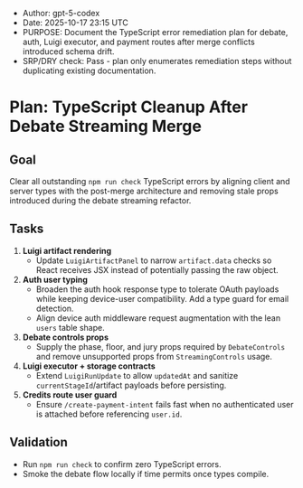 * Author: gpt-5-codex
* Date: 2025-10-17 23:15 UTC
* PURPOSE: Document the TypeScript error remediation plan for debate, auth, Luigi executor, and payment routes after merge conflicts introduced schema drift.
* SRP/DRY check: Pass - plan only enumerates remediation steps without duplicating existing documentation.

# Plan: TypeScript Cleanup After Debate Streaming Merge

## Goal
Clear all outstanding `npm run check` TypeScript errors by aligning client and server types with the post-merge architecture and removing stale props introduced during the debate streaming refactor.

## Tasks
1. **Luigi artifact rendering**
   - Update `LuigiArtifactPanel` to narrow `artifact.data` checks so React receives JSX instead of potentially passing the raw object.
2. **Auth user typing**
   - Broaden the auth hook response type to tolerate OAuth payloads while keeping device-user compatibility. Add a type guard for email detection.
   - Align device auth middleware request augmentation with the lean `users` table shape.
3. **Debate controls props**
   - Supply the phase, floor, and jury props required by `DebateControls` and remove unsupported props from `StreamingControls` usage.
4. **Luigi executor + storage contracts**
   - Extend `LuigiRunUpdate` to allow `updatedAt` and sanitize `currentStageId`/artifact payloads before persisting.
5. **Credits route user guard**
   - Ensure `/create-payment-intent` fails fast when no authenticated user is attached before referencing `user.id`.

## Validation
- Run `npm run check` to confirm zero TypeScript errors.
- Smoke the debate flow locally if time permits once types compile.
